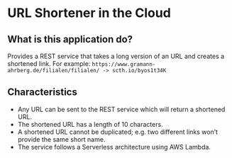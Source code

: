 # URL Shortener in the Cloud

## What is this application do?
Provides a REST service that takes a long version of an URL and creates a shortened link.
For example: `https://www.gramann-ahrberg.de/filialen/filialen/ -> scth.io/byos1t34K`

## Characteristics
* Any URL can be sent to the REST service which will return a shortened URL.
* The shortened URL has a length of 10 characters.
* A shortened URL cannot be duplicated; e.g. two different links won’t provide the same short name.
* The service follows a Serverless architecture using AWS Lambda.
